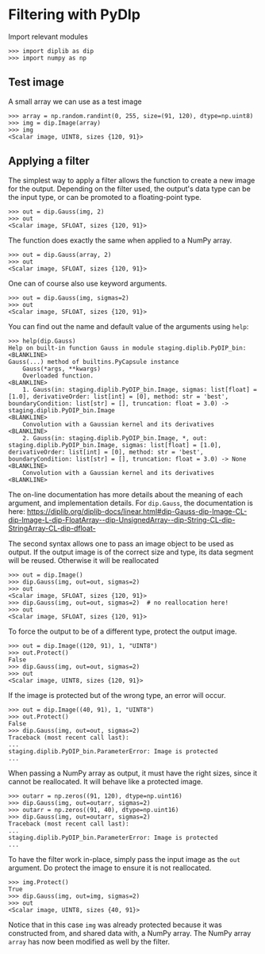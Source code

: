 Filtering with PyDIp
===

Import relevant modules

    >>> import diplib as dip
    >>> import numpy as np

Test image
---

A small array we can use as a test image

    >>> array = np.random.randint(0, 255, size=(91, 120), dtype=np.uint8)
    >>> img = dip.Image(array)
    >>> img
    <Scalar image, UINT8, sizes {120, 91}>

Applying a filter
---

The simplest way to apply a filter allows the function to create a new image for the output. Depending on the
filter used, the output's data type can be the input type, or can be promoted to a floating-point type.

    >>> out = dip.Gauss(img, 2)
    >>> out
    <Scalar image, SFLOAT, sizes {120, 91}>

The function does exactly the same when applied to a NumPy array.

    >>> out = dip.Gauss(array, 2)
    >>> out
    <Scalar image, SFLOAT, sizes {120, 91}>

One can of course also use keyword arguments.

    >>> out = dip.Gauss(img, sigmas=2)
    >>> out
    <Scalar image, SFLOAT, sizes {120, 91}>

You can find out the name and default value of the arguments using ``help``:

    >>> help(dip.Gauss)
    Help on built-in function Gauss in module staging.diplib.PyDIP_bin:
    <BLANKLINE>
    Gauss(...) method of builtins.PyCapsule instance
        Gauss(*args, **kwargs)
        Overloaded function.
    <BLANKLINE>
        1. Gauss(in: staging.diplib.PyDIP_bin.Image, sigmas: list[float] = [1.0], derivativeOrder: list[int] = [0], method: str = 'best', boundaryCondition: list[str] = [], truncation: float = 3.0) -> staging.diplib.PyDIP_bin.Image
    <BLANKLINE>
        Convolution with a Gaussian kernel and its derivatives
    <BLANKLINE>
        2. Gauss(in: staging.diplib.PyDIP_bin.Image, *, out: staging.diplib.PyDIP_bin.Image, sigmas: list[float] = [1.0], derivativeOrder: list[int] = [0], method: str = 'best', boundaryCondition: list[str] = [], truncation: float = 3.0) -> None
    <BLANKLINE>
        Convolution with a Gaussian kernel and its derivatives
    <BLANKLINE>

The on-line documentation has more details about the meaning of each argument, and implementation details. For
``dip.Gauss``, the documentation is here: <https://diplib.org/diplib-docs/linear.html#dip-Gauss-dip-Image-CL-dip-Image-L-dip-FloatArray--dip-UnsignedArray--dip-String-CL-dip-StringArray-CL-dip-dfloat->

The second syntax allows one to pass an image object to be used as output. If the output image is of the correct
size and type, its data segment will be reused. Otherwise it will be reallocated

    >>> out = dip.Image()
    >>> dip.Gauss(img, out=out, sigmas=2)
    >>> out
    <Scalar image, SFLOAT, sizes {120, 91}>
    >>> dip.Gauss(img, out=out, sigmas=2)  # no reallocation here!
    >>> out
    <Scalar image, SFLOAT, sizes {120, 91}>

To force the output to be of a different type, protect the output image.

    >>> out = dip.Image((120, 91), 1, "UINT8")
    >>> out.Protect()
    False
    >>> dip.Gauss(img, out=out, sigmas=2)
    >>> out
    <Scalar image, UINT8, sizes {120, 91}>

If the image is protected but of the wrong type, an error will occur.

    >>> out = dip.Image((40, 91), 1, "UINT8")
    >>> out.Protect()
    False
    >>> dip.Gauss(img, out=out, sigmas=2)
    Traceback (most recent call last):
    ...
    staging.diplib.PyDIP_bin.ParameterError: Image is protected
    ...

When passing a NumPy array as output, it must have the right sizes, since it cannot be reallocated. It will behave
like a protected image.

    >>> outarr = np.zeros((91, 120), dtype=np.uint16)
    >>> dip.Gauss(img, out=outarr, sigmas=2)
    >>> outarr = np.zeros((91, 40), dtype=np.uint16)
    >>> dip.Gauss(img, out=outarr, sigmas=2)
    Traceback (most recent call last):
    ...
    staging.diplib.PyDIP_bin.ParameterError: Image is protected
    ...

To have the filter work in-place, simply pass the input image as the ``out`` argument. Do protect the image to
ensure it is not reallocated.

    >>> img.Protect()
    True
    >>> dip.Gauss(img, out=img, sigmas=2)
    >>> out
    <Scalar image, UINT8, sizes {40, 91}>

Notice that in this case ``img`` was already protected because it was constructed from, and shared data with,
a NumPy array. The NumPy array ``array`` has now been modified as well by the filter.
